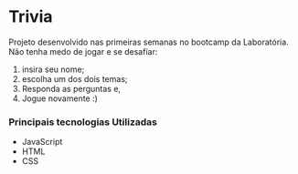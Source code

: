 # Trivia

Projeto desenvolvido nas primeiras semanas no bootcamp da Laboratória.
Não tenha medo de jogar e se desafiar:

1. insira seu nome;
2. escolha um dos dois temas;
3. Responda as perguntas e,
4. Jogue novamente :)

### Principais tecnologias Utilizadas

- JavaScript
- HTML
- CSS
